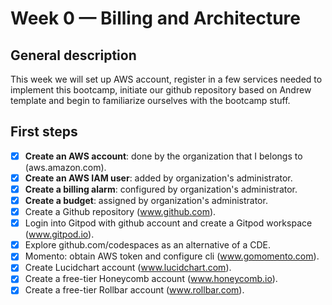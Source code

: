 # Week 0 — Billing and Architecture

## General description

This week we will set up AWS account, register in a few services needed to implement this bootcamp, initiate our github repository based on Andrew template and begin to familiarize ourselves with the bootcamp stuff.

## First steps

- [x] **Create an AWS account**: done by the organization that I belongs to (aws.amazon.com).
- [x] **Create an AWS IAM user**: added by organization's administrator.
- [x] **Create a billing alarm**: configured by organization's administrator.
- [x] **Create a budget**: assigned by organization's administrator.
- [X] Create a Github repository (www.github.com).
- [X] Login into Gitpod with github account and create a Gitpod workspace (www.gitpod.io).
- [x] Explore github.com/codespaces as an alternative of a CDE.
- [x] Momento: obtain AWS token and configure cli (www.gomomento.com).
- [X] Create Lucidchart account (www.lucidchart.com).
- [X] Create a free-tier Honeycomb account (www.honeycomb.io).
- [X] Create a free-tier Rollbar account (www.rollbar.com).
